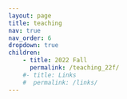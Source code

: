 ```yaml
---
layout: page
title: teaching
nav: true
nav_order: 6
dropdown: true
children: 
    - title: 2022 Fall
      permalink: /teaching_22f/
    #- title: Links
    #  permalink: /links/
---
```

